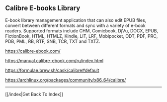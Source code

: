 ## Calibre E-books Library

E-book library management application that can also edit EPUB files, convert
between different formats and sync with a variety of e-book readers. Supported
formats include CHM, Comicbook, DjVu, DOCX, EPUB, FictionBook, HTML, HTMLZ,
Kindle, LIT, LRF, Mobipocket, ODT, PDF, PRC, PDB, PML, RB, RTF, SNB, TCR, TXT
and TXTZ.

https://calibre-ebook.com/

https://manual.calibre-ebook.com/ru/index.html

https://formulae.brew.sh/cask/calibre#default

https://archlinux.org/packages/community/x86_64/calibre/


---

[[/index|Get Back To Index]]
